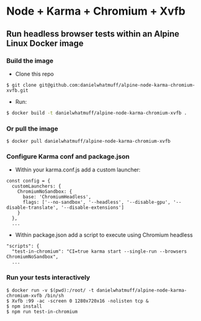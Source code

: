 # Node + Karma + Chromium + Xvfb

## Run headless browser tests within an Alpine Linux Docker image

### Build the image
- Clone this repo 
```
$ git clone git@github.com:danielwhatmuff/alpine-node-karma-chromium-xvfb.git
```
- Run:
```bash
$ docker build -t danielwhatmuff/alpine-node-karma-chromium-xvfb .
```
### Or pull the image
```
$ docker pull danielwhatmuff/alpine-node-karma-chromium-xvfb
```

### Configure Karma conf and package.json
- Within your karma.conf.js add a custom launcher:
```
const config = {
  customLaunchers: {
    ChromiumNoSandbox: {
      base: 'ChromiumHeadless',
      flags: ['--no-sandbox', '--headless', '--disable-gpu', '--disable-translate', '--disable-extensions']
    }
  },
  ...
```
- Within package.json add a script to execute using Chromium headless
```
"scripts": {
  "test-in-chromium": "CI=true karma start --single-run --browsers ChromiumNoSandbox",
  ...
```

### Run your tests interactively
```
$ docker run -v $(pwd):/root/ -t danielwhatmuff/alpine-node-karma-chromium-xvfb /bin/sh
$ Xvfb :99 -ac -screen 0 1280x720x16 -nolisten tcp &
$ npm install
$ npm run test-in-chromium
```

